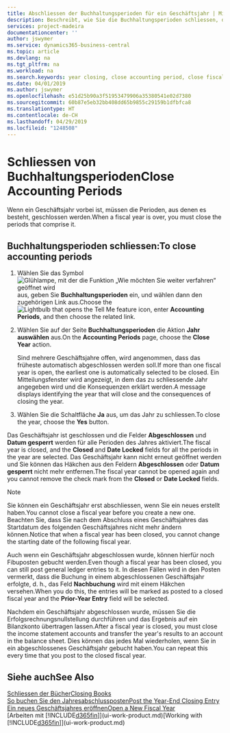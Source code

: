 ```yaml
---
title: Abschliessen der Buchhaltungsperioden für ein Geschäftsjahr | Microsoft Docs
description: Beschreibt, wie Sie die Buchhaltungsperioden schliessen, die das Geschäftsjahr ausmachen.
services: project-madeira
documentationcenter: ''
author: jswymer
ms.service: dynamics365-business-central
ms.topic: article
ms.devlang: na
ms.tgt_pltfrm: na
ms.workload: na
ms.search.keywords: year closing, close accounting period, close fiscal year, bank account detailed trial balance
ms.date: 04/01/2019
ms.author: jswymer
ms.openlocfilehash: e51d25b90a3f51953479906a35380541e02d7380
ms.sourcegitcommit: 60b87e5eb32bb408dd65b9855c29159b1dfbfca8
ms.translationtype: HT
ms.contentlocale: de-CH
ms.lasthandoff: 04/29/2019
ms.locfileid: "1248508"
---
```

# <a name="close-accounting-periods"></a><span data-ttu-id="1a43c-103">Schliessen von Buchhaltungsperioden</span><span class="sxs-lookup"><span data-stu-id="1a43c-103">Close Accounting Periods</span></span>
<span data-ttu-id="1a43c-104">Wenn ein Geschäftsjahr vorbei ist, müssen die Perioden, aus denen es besteht, geschlossen werden.</span><span class="sxs-lookup"><span data-stu-id="1a43c-104">When a fiscal year is over, you must close the periods that comprise it.</span></span>

## <a name="to-close-accounting-periods"></a><span data-ttu-id="1a43c-105">Buchhaltungsperioden schliessen:</span><span class="sxs-lookup"><span data-stu-id="1a43c-105">To close accounting periods</span></span>
1. <span data-ttu-id="1a43c-106">Wählen Sie das Symbol ![Glühlampe, mit der die Funktion „Wie möchten Sie weiter verfahren“ geöffnet wird](media/ui-search/search_small.png "Wie möchten Sie weiter verfahren?") aus, geben Sie **Buchhaltungsperioden** ein, und wählen dann den zugehörigen Link aus.</span><span class="sxs-lookup"><span data-stu-id="1a43c-106">Choose the ![Lightbulb that opens the Tell Me feature](media/ui-search/search_small.png "Tell me what you want to do") icon, enter **Accounting Periods**, and then choose the related link.</span></span>
2. <span data-ttu-id="1a43c-107">Wählen Sie auf der Seite **Buchhaltungsperioden** die Aktion **Jahr auswählen** aus.</span><span class="sxs-lookup"><span data-stu-id="1a43c-107">On the **Accounting Periods** page, choose the **Close Year** action.</span></span>

    <span data-ttu-id="1a43c-108">Sind mehrere Geschäftsjahre offen, wird angenommen, dass das früheste automatisch abgeschlossen werden soll.</span><span class="sxs-lookup"><span data-stu-id="1a43c-108">If more than one fiscal year is open, the earliest one is automatically selected to be closed.</span></span> <span data-ttu-id="1a43c-109">Ein Mitteilungsfenster wird angezeigt, in dem das zu schliessende Jahr angegeben wird und die Konsequenzen erklärt werden.</span><span class="sxs-lookup"><span data-stu-id="1a43c-109">A message displays identifying the year that will close and the consequences of closing the year.</span></span>
3. <span data-ttu-id="1a43c-110">Wählen Sie die Schaltfläche **Ja** aus, um das Jahr zu schliessen.</span><span class="sxs-lookup"><span data-stu-id="1a43c-110">To close the year, choose the **Yes** button.</span></span>

<span data-ttu-id="1a43c-111">Das Geschäftsjahr ist geschlossen und die Felder **Abgeschlossen** und **Datum gesperrt** werden für alle Perioden des Jahres aktiviert.</span><span class="sxs-lookup"><span data-stu-id="1a43c-111">The fiscal year is closed, and the **Closed** and **Date Locked** fields for all the periods in the year are selected.</span></span> <span data-ttu-id="1a43c-112">Das Geschäftsjahr kann nicht erneut geöffnet werden und Sie können das Häkchen aus den Feldern **Abgeschlossen** oder **Datum gesperrt** nicht mehr entfernen.</span><span class="sxs-lookup"><span data-stu-id="1a43c-112">The fiscal year cannot be opened again and you cannot remove the check mark from the **Closed** or **Date Locked** fields.</span></span>

> [!NOTE]  
>   <span data-ttu-id="1a43c-113">Sie können ein Geschäftsjahr erst abschliessen, wenn Sie ein neues erstellt haben.</span><span class="sxs-lookup"><span data-stu-id="1a43c-113">You cannot close a fiscal year before you create a new one.</span></span> <span data-ttu-id="1a43c-114">Beachten Sie, dass Sie nach dem Abschluss eines Geschäftsjahres das Startdatum des folgenden Geschäftsjahres nicht mehr ändern können.</span><span class="sxs-lookup"><span data-stu-id="1a43c-114">Notice that when a fiscal year has been closed, you cannot change the starting date of the following fiscal year.</span></span>

<span data-ttu-id="1a43c-115">Auch wenn ein Geschäftsjahr abgeschlossen wurde, können hierfür noch Fibuposten gebucht werden.</span><span class="sxs-lookup"><span data-stu-id="1a43c-115">Even though a fiscal year has been closed, you can still post general ledger entries to it.</span></span> <span data-ttu-id="1a43c-116">In diesen Fällen wird in den Posten vermerkt, dass die Buchung in einem abgeschlossenen Geschäftsjahr erfolgte, d. h., das Feld **Nachbuchung** wird mit einem Häkchen versehen.</span><span class="sxs-lookup"><span data-stu-id="1a43c-116">When you do this, the entries will be marked as posted to a closed fiscal year and the **Prior-Year Entry** field will be selected.</span></span>

<span data-ttu-id="1a43c-117">Nachdem ein Geschäftsjahr abgeschlossen wurde, müssen Sie die Erfolgsrechnungsnullstellung durchführen und das Ergebnis auf ein Bilanzkonto übertragen lassen.</span><span class="sxs-lookup"><span data-stu-id="1a43c-117">After a fiscal year is closed, you must close the income statement accounts and transfer the year's results to an account in the balance sheet.</span></span> <span data-ttu-id="1a43c-118">Dies können das jedes Mal wiederholen, wenn Sie in ein abgeschlossenes Geschäftsjahr gebucht haben.</span><span class="sxs-lookup"><span data-stu-id="1a43c-118">You can repeat this every time that you post to the closed fiscal year.</span></span>

## <a name="see-also"></a><span data-ttu-id="1a43c-119">Siehe auch</span><span class="sxs-lookup"><span data-stu-id="1a43c-119">See Also</span></span>
[<span data-ttu-id="1a43c-120">Schliessen der Bücher</span><span class="sxs-lookup"><span data-stu-id="1a43c-120">Closing Books</span></span>](year-close-books.md)  
[<span data-ttu-id="1a43c-121">So buchen Sie den Jahresabschlussposten</span><span class="sxs-lookup"><span data-stu-id="1a43c-121">Post the Year-End Closing Entry</span></span>](year-how-post-year-end-close-entry.md)  
[<span data-ttu-id="1a43c-122">Ein neues Geschäftsjahres eröffnen</span><span class="sxs-lookup"><span data-stu-id="1a43c-122">Open a New Fiscal Year</span></span>](finance-how-open-new-fiscal-year.md)  
<span data-ttu-id="1a43c-123">[Arbeiten mit [!INCLUDE[d365fin](includes/d365fin_md.md)]](ui-work-product.md)</span><span class="sxs-lookup"><span data-stu-id="1a43c-123">[Working with [!INCLUDE[d365fin](includes/d365fin_md.md)]](ui-work-product.md)</span></span>
